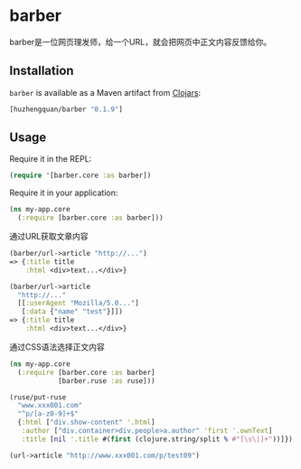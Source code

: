barber
======

barber是一位网页理发师，给一个URL，就会把网页中正文内容反馈给你。

## Installation

`barber` is available as a Maven artifact from
[Clojars](http://clojars.org/barber):

```clojure
[huzhengquan/barber "0.1.9"]
```

## Usage

Require it in the REPL:

```clojure
(require '[barber.core :as barber])
```

Require it in your application:

```clojure
(ns my-app.core
  (:require [barber.core :as barber]))
```

通过URL获取文章内容
```clojure
(barber/url->article "http://...")
=> {:title title
    :html <div>text...</div>}
```

```clojure
(barber/url->article
  "http://..."
  [[:userAgent "Mozilla/5.0..."]
   [:data {"name" "test"}]])
=> {:title title
    :html <div>text...</div>}
```

通过CSS语法选择正文内容
```clojure
(ns my-app.core
  (:require [barber.core :as barber]
            [barber.ruse :as ruse]))

(ruse/put-ruse
  "www.xxx001.com"
  "^p/[a-z0-9]+$"
  {:html ["div.show-content" '.html]
   :author ["div.container>div.people>a.author" 'first '.ownText]
   :title [nil '.title #(first (clojure.string/split % #"[\s\|]+"))]})

(url->article "http://www.xxx001.com/p/test09")
```
